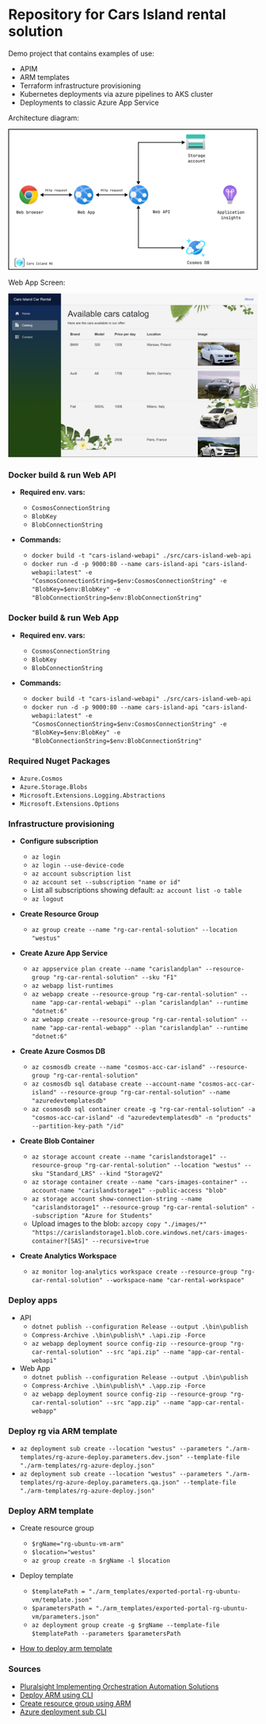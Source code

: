 # Repository for Cars Island rental solution

Demo project that contains examples of use:

- APIM
- ARM templates
- Terraform infrastructure provisioning
- Kubernetes deployments via azure pipelines to AKS cluster
- Deployments to classic Azure App Service

Architecture diagram:

![architecture](./img/cars/architecture.png)

Web App Screen:

![web_app](./img/cars/application-overview.PNG)

### Docker build & run Web API

- **Required env. vars:**
    - `CosmosConnectionString`
    - `BlobKey`
    - `BlobConnectionString`

- **Commands:**
    - `docker build -t "cars-island-webapi" ./src/cars-island-web-api`
    - `docker run -d -p 9000:80 --name cars-island-api "cars-island-webapi:latest" -e "CosmosConnectionString=$env:CosmosConnectionString" -e "BlobKey=$env:BlobKey" -e "BlobConnectionString=$env:BlobConnectionString"`

### Docker build & run Web App

- **Required env. vars:**
    - `CosmosConnectionString`
    - `BlobKey`
    - `BlobConnectionString`

- **Commands:**
    - `docker build -t "cars-island-webapi" ./src/cars-island-web-api`
    - `docker run -d -p 9000:80 --name cars-island-api "cars-island-webapi:latest" -e "CosmosConnectionString=$env:CosmosConnectionString" -e "BlobKey=$env:BlobKey" -e "BlobConnectionString=$env:BlobConnectionString"`

### Required Nuget Packages

- `Azure.Cosmos`
- `Azure.Storage.Blobs`
- `Microsoft.Extensions.Logging.Abstractions`
- `Microsoft.Extensions.Options`

### Infrastructure provisioning

- **Configure subscription**
    - `az login`
    - `az login --use-device-code`
    - `az account subscription list`
    - `az account set --subscription "name or id"`
    - List all subscriptions showing default: `az account list -o table`
    - `az logout`

- **Create Resource Group**
    - `az group create --name "rg-car-rental-solution" --location "westus"`

- **Create Azure App Service**
    - `az appservice plan create --name "carislandplan" --resource-group "rg-car-rental-solution" --sku "F1"`
    - `az webapp list-runtimes`
    - `az webapp create --resource-group "rg-car-rental-solution" --name "app-car-rental-webapi" --plan "carislandplan" --runtime "dotnet:6"`
    - `az webapp create --resource-group "rg-car-rental-solution" --name "app-car-rental-webapp" --plan "carislandplan" --runtime "dotnet:6"`

- **Create Azure Cosmos DB**
    - `az cosmosdb create --name "cosmos-acc-car-island" --resource-group "rg-car-rental-solution"`
    - `az cosmosdb sql database create --account-name "cosmos-acc-car-island" --resource-group "rg-car-rental-solution" --name "azuredevtemplatesdb"`
    - `az cosmosdb sql container create -g "rg-car-rental-solution" -a "cosmos-acc-car-island" -d "azuredevtemplatesdb" -n "products" --partition-key-path "/id"`

- **Create Blob Container**
    - `az storage account create --name "carislandstorage1" --resource-group "rg-car-rental-solution" --location "westus" --sku "Standard_LRS" --kind "StorageV2"`
    - `az storage container create --name "cars-images-container" --account-name "carislandstorage1" --public-access "blob"`
    - `az storage account show-connection-string --name "carislandstorage1" --resource-group "rg-car-rental-solution" --subscription "Azure for Students"`
    - Upload images to the
      blob: `azcopy copy "./images/*" "https://carislandstorage1.blob.core.windows.net/cars-images-container?[SAS]" --recursive=true`

- **Create Analytics Workspace**
    - `az monitor log-analytics workspace create --resource-group "rg-car-rental-solution" --workspace-name "car-rental-workspace"`

### Deploy apps

- API
    - `dotnet publish --configuration Release --output .\bin\publish`
    - `Compress-Archive .\bin\publish\* .\api.zip -Force`
    - `az webapp deployment source config-zip --resource-group "rg-car-rental-solution" --src "api.zip" --name "app-car-rental-webapi"`
- Web App
    - `dotnet publish --configuration Release --output .\bin\publish`
    - `Compress-Archive .\bin\publish\* .\app.zip -Force`
    - `az webapp deployment source config-zip --resource-group "rg-car-rental-solution" --src "app.zip" --name "app-car-rental-webapp"`

### Deploy rg via ARM template

- `az deployment sub create --location "westus" --parameters "./arm-templates/rg-azure-deploy.parameters.dev.json" --template-file "./arm-templates/rg-azure-deploy.json"`
- `az deployment sub create --location "westus" --parameters "./arm-templates/rg-azure-deploy.parameters.qa.json" --template-file "./arm-templates/rg-azure-deploy.json"`

### Deploy ARM template

- Create resource group
    - `$rgName="rg-ubuntu-vm-arm"`
    - `$location="westus"`
    - `az group create -n $rgName -l $location`

- Deploy template
    - `$templatePath = "./arm_templates/exported-portal-rg-ubuntu-vm/template.json"`
    - `$parametersPath = "./arm_templates/exported-portal-rg-ubuntu-vm/parameters.json"`
    - `az deployment group create -g $rgName --template-file $templatePath --parameters $parametersPath`

- [How to deploy arm template](https://github.com/kolosovpetro/Roadmap.AZ204/blob/master/DevelopAzureComputeSoultions/04_arm_template_deploy_cli.md)

### Sources

- [Pluralsight Implementing Orchestration Automation Solutions](https://app.pluralsight.com/library/courses/microsoft-devops-solutions-implementing-orchestration-automation-solutions/table-of-contents)
- [Deploy ARM using CLI](https://markheath.net/post/deploying-arm-templates-azure-cli)
- [Create resource group using ARM](https://stackoverflow.com/questions/47670797/azure-arm-template-create-resource-group)
- [Azure deployment sub CLI](https://learn.microsoft.com/en-us/cli/azure/deployment/sub?view=azure-cli-latest#az-deployment-sub-create)
